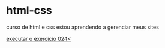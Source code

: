 # html-css
 curso de html e css
estou aprendendo a gerenciar meus sites

<a href=[https://github.com/henriquecesar0824/html-css/blob/main/exercicios/ex024/tabela006.html]>executar o exercicio 024<
